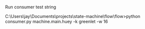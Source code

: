 Run consumer test string

C:\Users\jay\Documents\projects\state-machine\flow\flow>python consumer.py machine.main.huey -k greenlet -w 16
